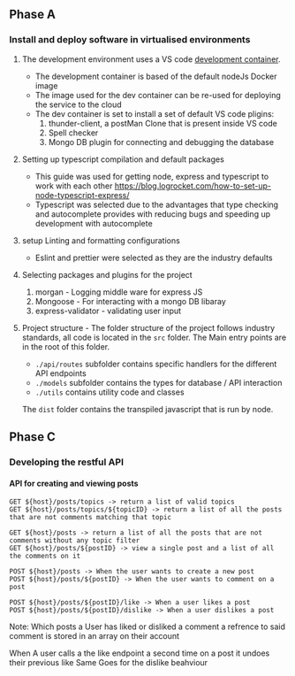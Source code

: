 ## Phase A
### Install and deploy software in virtualised environments

1. The development environment uses a VS code [development container](https://code.visualstudio.com/learn/develop-cloud/containers).
   - The development container is based of the default nodeJs Docker image
   - The image used for the dev container can be re-used for deploying the service to the cloud
   - The dev container is set to install a set of default VS code pligins:
      1. thunder-client, a postMan Clone that is present inside VS code
      2. Spell checker
      3. Mongo DB plugin for connecting and debugging the database

2. Setting up typescript compilation and default packages
   - This guide was used for getting node, express and typescript to work with each other https://blog.logrocket.com/how-to-set-up-node-typescript-express/
   - Typescript was selected due to the advantages that type checking and autocomplete provides with reducing bugs and speeding up development with autocomplete

3. setup Linting and formatting configurations
   - Eslint and prettier were selected as they are the industry defaults

4. Selecting packages and plugins for the project
   1. morgan - Logging middle ware for express JS
   2. Mongoose - For interacting with a mongo DB libaray
   3. express-validator - validating user input

5. Project structure - The folder structure of the project follows industry standards, all code is located in the `src` folder. The Main entry points are in the root of this folder.
   - `./api/routes` subfolder contains specific handlers for the different API endpoints
   - `./models` subfolder contains the types for database / API interaction
   - `./utils` contains utility code and classes

   The `dist` folder contains the transpiled javascript that is run by node.


## Phase C
### Developing the restful API

#### API for creating and viewing posts

```
GET ${host}/posts/topics -> return a list of valid topics
GET ${host}/posts/topics/${topicID} -> return a list of all the posts that are not comments matching that topic

GET ${host}/posts -> return a list of all the posts that are not comments without any topic filter
GET ${host}/posts/${postID} -> view a single post and a list of all the comments on it

POST ${host}/posts -> When the user wants to create a new post
POST ${host}/posts/${postID} -> When the user wants to comment on a post

POST ${host}/posts/${postID}/like -> When a user likes a post
POST ${host}/posts/${postID}/dislike -> When a user dislikes a post
```

Note: Which posts a User has liked or disliked a comment a refrence to said comment is stored
in an array on their account

When A user calls a the like endpoint a second time on a post it undoes their previous like
Same Goes for the dislike beahviour
